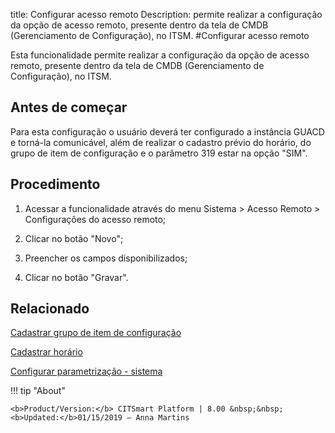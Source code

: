 title: Configurar acesso remoto
Description: permite realizar a configuração da opção de acesso remoto, presente dentro da tela de CMDB (Gerenciamento de Configuração), no ITSM.
#Configurar acesso remoto

Esta funcionalidade permite realizar a configuração da opção de acesso remoto,
presente dentro da tela de CMDB (Gerenciamento de Configuração), no ITSM.

Antes de começar
----------------

Para esta configuração o usuário deverá ter configurado a instância GUACD e
torná-la comunicável, além de realizar o cadastro prévio do horário, do grupo de
item de configuração e o parâmetro 319 estar na opção "SIM".

Procedimento
------------

1.  Acessar a funcionalidade através do menu Sistema \> Acesso Remoto \>
    Configurações do acesso remoto;

2.  Clicar no botão "Novo";

3.  Preencher os campos disponibilizados;

4.  Clicar no botão "Gravar".


Relacionado
-----------

[Cadastrar grupo de item de configuração](/pt-br/citsmart-esp-8/processes/configuration/configuration/register-configuration-item-group.html)

[Cadastrar horário](/pt-br/citsmart-esp-8/processes/event/configuration/register-time.html)

[Configurar parametrização - sistema](/pt-br/citsmart-esp-8/platform-administration/parameters-list/configure-parametrization-system.html)

!!! tip "About"

    <b>Product/Version:</b> CITSmart Platform | 8.00 &nbsp;&nbsp;
    <b>Updated:</b>01/15/2019 – Anna Martins
